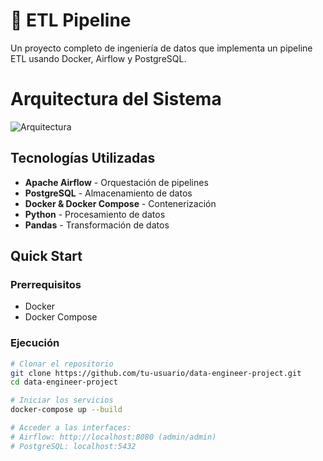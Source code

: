 # 🚀 ETL Pipeline

Un proyecto completo de ingeniería de datos que implementa un pipeline ETL usando Docker, Airflow y PostgreSQL.

# Arquitectura del Sistema

![Arquitectura](docs/architecture.png)

## Tecnologías Utilizadas

- **Apache Airflow** - Orquestación de pipelines
- **PostgreSQL** - Almacenamiento de datos
- **Docker & Docker Compose** - Contenerización
- **Python** - Procesamiento de datos
- **Pandas** - Transformación de datos

## Quick Start

### Prerrequisitos
- Docker
- Docker Compose

### Ejecución
```bash
# Clonar el repositorio
git clone https://github.com/tu-usuario/data-engineer-project.git
cd data-engineer-project

# Iniciar los servicios
docker-compose up --build

# Acceder a las interfaces:
# Airflow: http://localhost:8080 (admin/admin)
# PostgreSQL: localhost:5432
